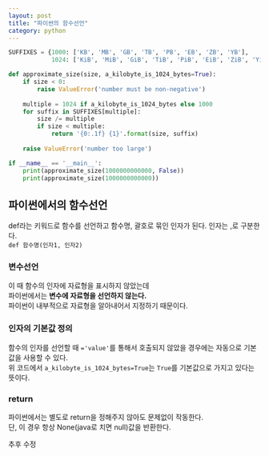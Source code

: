 ```yaml
---
layout: post
title: "파이썬의 함수선언" 
category: python
---
```


```Python
SUFFIXES = {1000: ['KB', 'MB', 'GB', 'TB', 'PB', 'EB', 'ZB', 'YB'],
			1024: ['KiB', 'MiB', 'GiB', 'TiB', 'PiB', 'EiB', 'ZiB', 'YiB']}

def approximate_size(size, a_kilobyte_is_1024_bytes=True):
    if size < 0:
        raise ValueError('number must be non-negative')
    
    multiple = 1024 if a_kilobyte_is_1024_bytes else 1000
    for suffix in SUFFIXES[multiple]:
        size /= multiple
        if size < multiple:
            return '{0:.1f} {1}'.format(size, suffix)
        
    raise ValueError('number too large')

if __name__ == '__main__':
    print(approximate_size(1000000000000, False))
    print(approximate_size(1000000000000))
```
  
  
## 파이썬에서의 함수선언

def라는 키워드로 함수를 선언하고 함수명, 괄호로 묶인 인자가 된다. 인자는 ,로 구분한다.  
`def 함수명(인자1, 인자2)`  
  
### 변수선언
이 때 함수의 인자에 자료형을 표시하지 않았는데  
파이썬에서는 **변수에 자료형을 선언하지 않는다.**  
파이썬이 내부적으로 자료형을 알아내어서 지정하기 때문이다.  
  
### 인자의 기본값 정의
함수의 인자를 선언할 때 `='value'`를 통해서 호출되지 않았을 경우에는 자동으로 기본값을 사용할 수 있다.  
위 코드에서 `a_kilobyte_is_1024_bytes=True`는 `True`를 기본값으로 가지고 있다는 뜻이다.  
  
### return
파이썬에서는 별도로 return을 정해주지 않아도 문제없이 작동한다.  
단, 이 경우 항상 None(java로 치면 null)값을 반환한다.  
  
추후 수정